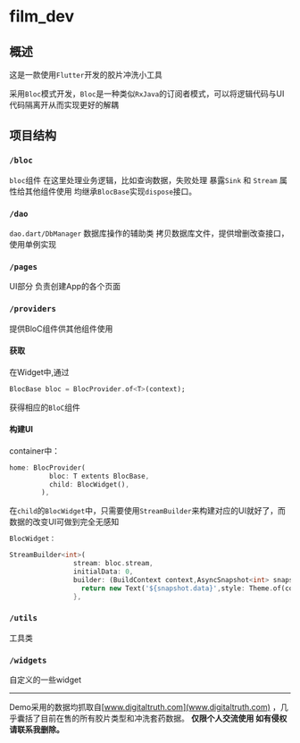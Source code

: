 # film_dev

## 概述
这是一款使用`Flutter`开发的胶片冲洗小工具

采用`Bloc`模式开发，`Bloc`是一种类似`RxJava`的订阅者模式，可以将逻辑代码与UI代码隔离开从而实现更好的解耦
## 项目结构
### `/bloc`
`bloc`组件 
在这里处理业务逻辑，比如查询数据，失败处理 暴露`Sink` 和 `Stream` 属性给其他组件使用
均继承`BlocBase`实现`dispose`接口。

### `/dao`
`dao.dart/DbManager` 数据库操作的辅助类
拷贝数据库文件，提供增删改查接口，使用单例实现

### `/pages`
UI部分 负责创建App的各个页面
### `/providers`
提供BloC组件供其他组件使用

#### 获取
在Widget中,通过

```dart
BlocBase bloc = BlocProvider.of<T>(context);
```
获得相应的`BloC`组件
#### 构建UI

container中：

```dart
home: BlocProvider(
          bloc: T extents BlocBase,
          child: BlocWidget(),
        ),
```

在`child`的`BlocWidget`中，只需要使用`StreamBuilder`来构建对应的UI就好了，而数据的改变UI可做到完全无感知



```dart
BlocWidget：

StreamBuilder<int>(
                stream: bloc.stream,
                initialData: 0,
                builder: (BuildContext context,AsyncSnapshot<int> snapshot){
                  return new Text('${snapshot.data}',style: Theme.of(context).textTheme.display1,);
                },
```
### `/utils`
工具类
### `/widgets`
自定义的一些widget

---

Demo采用的数据均抓取自[www.digitaltruth.com](www.digitaltruth.com) ，几乎囊括了目前在售的所有胶片类型和冲洗套药数据。
**仅限个人交流使用 如有侵权 请联系我删除。**



